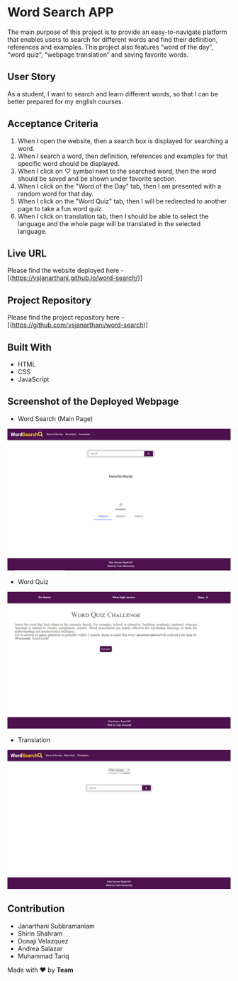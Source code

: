 # Word Search APP

The main purpose of this project is to provide an easy-to-navigate platform that enables users to search for different words and find their definition, references and examples. This project also features “word of the day”, “word quiz”, “webpage translation” and saving favorite words.

## User Story

As a student, I want to search and learn different words, so that I can  be better prepared for my english courses.

## Acceptance Criteria

1. When I open the website, then a search box is displayed for searching a word.
2. When I search a word, then definition, references and examples for that specific word should be displayed.
3. When I click on ♡ symbol next to the searched word, then the word should be saved and be shown under favorite section.
3. When I click on the "Word of the Day" tab, then I am presented with a random word for that day.
4. When I click on the "Word Quiz" tab, then I will be redirected to another page to take a fun word quiz.
5. When I click on translation tab, then I should be able to select the language and the whole page will be translated in the selected language.

## Live URL

Please find the website deployed here - [(https://vsjanarthani.github.io/word-search/)]

## Project Repository

Please find the project repository here - [(https://github.com/vsjanarthani/word-search)]

## Built With

* HTML
* CSS
* JavaScript

## Screenshot of the Deployed Webpage
* Word Search (Main Page)

![code](./assets/images/word-search-main.jpg)

* Word Quiz

![code](./assets/images/word-quiz.jpg)

* Translation

![code](./assets/images/translation.jpg)



## Contribution

* Janarthani Subbramaniam
* Shirin Shahram
* Donaji Velazquez
* Andrea Salazar
* Muhammad Tariq

Made with :heart: by **Team**